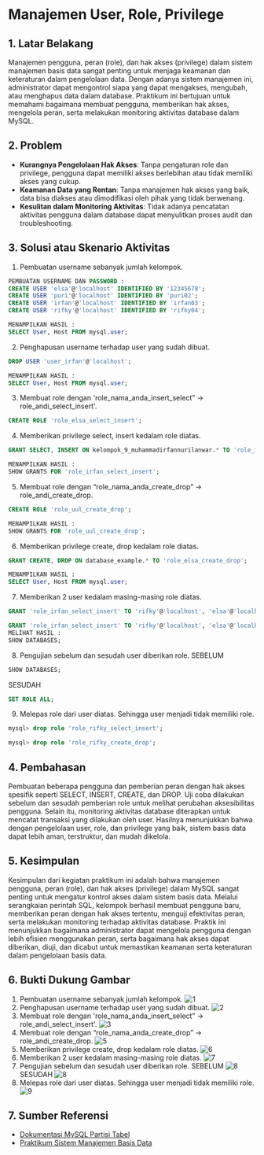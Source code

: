 # Manajemen User, Role, Privilege

## 1. Latar Belakang
Manajemen pengguna, peran (role), dan hak akses (privilege) dalam sistem manajemen basis data sangat penting untuk menjaga keamanan dan keteraturan dalam pengelolaan data. Dengan adanya sistem manajemen ini, administrator dapat mengontrol siapa yang dapat mengakses, mengubah, atau menghapus data dalam database. Praktikum ini bertujuan untuk memahami bagaimana membuat pengguna, memberikan hak akses, mengelola peran, serta melakukan monitoring aktivitas database dalam MySQL.

## 2. Problem
- **Kurangnya Pengelolaan Hak Akses**: Tanpa pengaturan role dan privilege, pengguna dapat memiliki akses berlebihan atau tidak memiliki akses yang cukup.
- **Keamanan Data yang Rentan**: Tanpa manajemen hak akses yang baik, data bisa diakses atau dimodifikasi oleh pihak yang tidak berwenang.
- **Kesulitan dalam Monitoring Aktivitas**: Tidak adanya pencatatan aktivitas pengguna dalam database dapat menyulitkan proses audit dan troubleshooting.
## 3. Solusi atau Skenario Aktivitas
1. Pembuatan username sebanyak jumlah kelompok.
```sql
PEMBUATAN USERNAME DAN PASSWORD :
CREATE USER 'elsa'@'localhost' IDENTIFIED BY '12345678';
CREATE USER 'puri'@'localhost' IDENTIFIED BY 'puri02';
CREATE USER 'irfan'@'localhost' IDENTIFIED BY 'irfan03';
CREATE USER 'rifky'@'localhost' IDENTIFIED BY 'rifky04';

MENAMPILKAN HASIL :
SELECT User, Host FROM mysql.user;
```
2. Penghapusan username terhadap user yang sudah dibuat.
```sql
DROP USER 'user_irfan'@'localhost';

MENAMPILKAN HASIL :
SELECT User, Host FROM mysql.user;
```
3. Membuat role dengan 'role_nama_anda_insert_select” → role_andi_select_insert'.
```sql
CREATE ROLE 'role_elsa_select_insert';
```
4. Memberikan privilege select, insert kedalam role diatas.
```sql
GRANT SELECT, INSERT ON kelompok_9_muhammadirfannurilanwar.* TO 'role_irfan_select_insert';

MENAMPILKAN HASIL :
SHOW GRANTS FOR 'role_irfan_select_insert';
```
5. Membuat role dengan “role_nama_anda_create_drop” → role_andi_create_drop.
```sql
CREATE ROLE 'role_uul_create_drop';

MENAMPILKAN HASIL :
SHOW GRANTS FOR 'role_uul_create_drop';
```
6. Memberikan privilege create, drop kedalam role diatas.
```sql
GRANT CREATE, DROP ON database_example.* TO 'role_elsa_create_drop';

MENAMPILKAN HASIL :
SELECT User, Host FROM mysql.user;
```
7. Memberikan 2 user kedalam masing-masing role diatas.
```sql
GRANT 'role_irfan_select_insert' TO 'rifky'@'localhost', 'elsa'@'localhost';

GRANT 'role_irfan_select_insert' TO 'rifky'@'localhost', 'elsa'@'localhost';
MELIHAT HASIL :
SHOW DATABASES;
```
 8. Pengujian sebelum dan sesudah user diberikan role.
SEBELUM
```sql
SHOW DATABASES;
```
SESUDAH
```sql
SET ROLE ALL;
```
9. Melepas role dari user diatas. Sehingga user menjadi tidak memiliki role.
```sql
mysql> drop role 'role_rifky_select_insert';

mysql> drop role 'role_rifky_create_drop';
```
## 4. Pembahasan
Pembuatan beberapa pengguna dan pemberian peran dengan hak akses spesifik seperti SELECT, INSERT, CREATE, dan DROP. Uji coba dilakukan sebelum dan sesudah pemberian role untuk melihat perubahan aksesibilitas pengguna. Selain itu, monitoring aktivitas database diterapkan untuk mencatat transaksi yang dilakukan oleh user. Hasilnya menunjukkan bahwa dengan pengelolaan user, role, dan privilege yang baik, sistem basis data dapat lebih aman, terstruktur, dan mudah dikelola.

## 5. Kesimpulan
Kesimpulan dari kegiatan praktikum ini adalah bahwa manajemen pengguna, peran (role), dan hak akses (privilege) dalam MySQL sangat penting untuk mengatur kontrol akses dalam sistem basis data. Melalui serangkaian perintah SQL, kelompok berhasil membuat pengguna baru, memberikan peran dengan hak akses tertentu, menguji efektivitas peran, serta melakukan monitoring terhadap aktivitas database. Praktik ini menunjukkan bagaimana administrator dapat mengelola pengguna dengan lebih efisien menggunakan peran, serta bagaimana hak akses dapat diberikan, diuji, dan dicabut untuk memastikan keamanan serta keteraturan dalam pengelolaan basis data. 

## 6. Bukti Dukung Gambar
1. Pembuatan username sebanyak jumlah kelompok.
![1](https://github.com/user-attachments/assets/ffdaf7dd-7515-4066-88d3-13f0b61e99b5)
 2. Penghapusan username terhadap user yang sudah dibuat.
![2](https://github.com/user-attachments/assets/38803886-95c4-4f5f-bec0-788ff863f67a)
3. Membuat role dengan 'role_nama_anda_insert_select” → role_andi_select_insert'.
![3](https://github.com/user-attachments/assets/8a77b94e-5a43-4ae3-aa1c-a9275944132f)
5. Membuat role dengan “role_nama_anda_create_drop” → role_andi_create_drop.
![5](https://github.com/user-attachments/assets/f946aa48-7ecf-4d33-84b6-c3b7cd8cbcbf)
6. Memberikan privilege create, drop kedalam role diatas.
![6](https://github.com/user-attachments/assets/4544a100-95a8-4ae0-8826-c97959b1f8ac)
7. Memberikan 2 user kedalam masing-masing role diatas.
![7](https://github.com/user-attachments/assets/54be9241-6e6f-4891-8b6a-7066b84ec97d)
 8. Pengujian sebelum dan sesudah user diberikan role.
SEBELUM
![8](https://github.com/user-attachments/assets/2924c24d-f0ec-4611-8898-39402cfcbb4e)
SESUDAH
![8](https://github.com/user-attachments/assets/74ae7c29-f5a2-4920-943e-1fb67052d386)
9. Melepas role dari user diatas. Sehingga user menjadi tidak memiliki role.
![9](https://github.com/user-attachments/assets/31ab4461-ccc0-4114-a157-3866cf74f840)
## 7. Sumber Referensi
- [Dokumentasi MySQL Partisi Tabel](https://dev.mysql.com/doc/refman/8.0/en/partitioning.html)  
- [Praktikum Sistem Manajemen Basis Data](https://drive.google.com/file/d/1owdQasYnWgnII95wxeOau5ixu9UYlGoS/view?usp=sharing)

